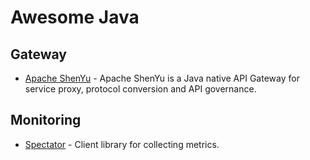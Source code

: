 # Awesome Java
## Gateway
* [Apache ShenYu](https://github.com/apache/shenyu) - Apache ShenYu is a Java native API Gateway for service proxy, protocol conversion and API governance.
## Monitoring
* [Spectator](https://github.com/Netflix/spectator) - Client library for collecting metrics.
